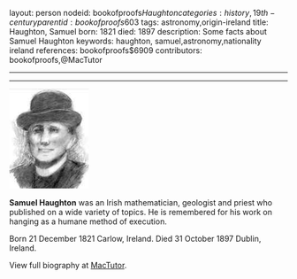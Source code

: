 layout: person
nodeid: bookofproofs$Haughton
categories: history,19th-century
parentid: bookofproofs$603
tags: astronomy,origin-ireland
title: Haughton, Samuel
born: 1821
died: 1897
description: Some facts about Samuel Haughton
keywords: haughton, samuel,astronomy,nationality ireland
references: bookofproofs$6909
contributors: bookofproofs,@MacTutor

---


---

![Haughton.jpg](https://github.com/bookofproofs/bookofproofs.github.io/blob/main/_sources/_assets/images/portraits/Haughton.jpg?raw=true)

**Samuel Haughton** was an Irish mathematician, geologist and priest who published on a wide variety of topics. He is remembered for his work on hanging as a humane method of execution.

Born 21 December 1821 Carlow, Ireland. Died 31 October 1897 Dublin, Ireland.


View full biography at [MacTutor](https://mathshistory.st-andrews.ac.uk/Biographies/Haughton/).